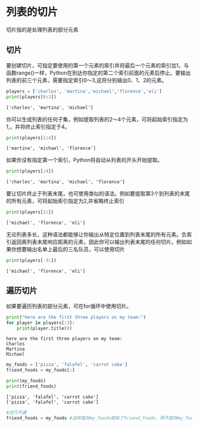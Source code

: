 # 列表的切片
切片指的是处理列表的部分元素

## 切片
要创建切片，可指定要使用的第一个元素的索引并将最后一个元素的索引加1。与函数range()一样，Python在到达你指定的第二个索引前面的元素后停止。要输出列表的前三个元素，需要指定索引0～3,这将分别输出0、1、2的元素。


```python
players = ['charles', 'martina','michael','florence','eli']
print(players[0:3])
```

    ['charles', 'martina', 'michael']


你可以生成列表的任何子集，例如提取列表的2～4个元素，可将起始索引指定为1,，并将终止索引指定于4。


```python
print(players[1:4])
```

    ['martina', 'michael', 'florence']


如果你没有指定第一个索引，Python将自动从列表的开头开始提取。


```python
print(players[:4])
```

    ['charles', 'martina', 'michael', 'florence']


要让切片终止于列表末尾，也可使用类似的语法。例如要提取第3个到列表的末尾的所有元素，可将起始索引指定为2,并省略终止索引


```python
print(players[2:])
```

    ['michael', 'florence', 'eli']


无论列表多长，这种语法都能够让你输出从特定位置到列表末尾的所有元素。负索引返回离列表末尾响应距离的元素，因此你可以输出列表末尾的任何切片。例如如果你想要输出名单上最后的三名队员，可以使用切片


```python
print(players[-3:])
```

    ['michael', 'florence', 'eli']


## 遍历切片
如果要遍历列表的部分元素，可在for循环中使用切片。


```python
print("here are the first three players on my team:")
for player in players[:3]:
    print(player.title())
```

    here are the first three players on my team:
    Charles
    Martina
    Michael

```python
my_foods = ['pizza', 'falafel', 'carrot cake']
friend_foods = my_foods[:]

print(my_foods)
print(friend_foods)
```

    ['pizza', 'falafel', 'carrot cake']
    ['pizza', 'falafel', 'carrot cake']

```python
#这行不通
friend_foods = my_foods #这样是将my_foods赋给了friend_foods，而不是将my_foods的副本存储到friend_foods。这种语法实际上是让Python将新变量friend_foods关联到包含在my_foods中的列表，因此这两个变量都指向同一个列表。
```
